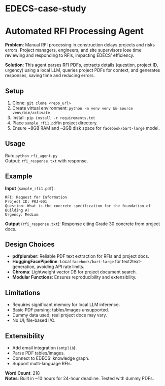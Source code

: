 # EDECS-case-study
# Automated RFI Processing Agent

**Problem**: Manual RFI processing in construction delays projects and risks errors. Project managers, engineers, and site supervisors lose time reviewing and responding to RFIs, impacting EDECS’ efficiency.

**Solution**: This agent parses RFI PDFs, extracts details (question, project ID, urgency) using a local LLM, queries project PDFs for context, and generates responses, saving time and reducing errors.

## Setup
1. Clone: `git clone <repo_url>`
2. Create virtual environment: `python -m venv venv && source venv/bin/activate`
3. Install: `pip install -r requirements.txt`
4. Place `sample_rfi1.pdf`in project directory.
5. Ensure ~8GB RAM and ~2GB disk space for `facebook/bart-large` model.

## Usage
Run: `python rfi_agent.py`  
Output: `rfi_response.txt` with response.

## Example
**Input** (`sample_rfi1.pdf`):  
```
RFI: Request for Information
Project ID: PRJ-001
Question: What is the concrete specification for the foundation of Building A?
Urgency: Medium
```  
**Output** (`rfi_response.txt`): Response citing Grade 30 concrete from project docs.

## Design Choices
- **pdfplumber**: Reliable PDF text extraction for RFIs and project docs.
- **HuggingFacePipeline**: Local `facebook/bart-large` for text2text-generation, avoiding API rate limits.
- **Chroma**: Lightweight vector DB for project document search.
- **Modular Functions**: Ensures reproducibility and extensibility.

## Limitations
- Requires significant memory for local LLM inference.
- Basic PDF parsing; tables/images unsupported.
- Dummy data used; real project docs may vary.
- No UI; file-based I/O.

## Extensibility
- Add email integration (`smtplib`).
- Parse PDF tables/images.
- Connect to EDECS’ knowledge graph.
- Support multi-language RFIs.

**Word Count**: 218  
**Notes**: Built in ~10 hours for 24-hour deadline. Tested with dummy PDFs.
